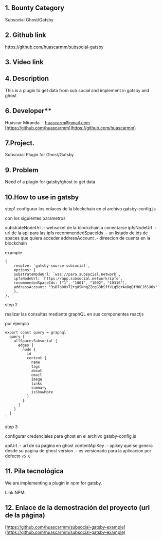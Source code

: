 ## **1. Bounty Category**

Subsocial Ghost/Gatsby

## **2. Github link**

https://github.com/huascarmm/subsocial-gatsby

## **3. Video link**

## **4. Description**

This is a plugin to get data from sub social and implement in gatsby and ghost

## **6. Developer\*\***

Huáscar Miranda. - [huascarm@gmail.com](mailto:huascarm@gmail.com) - [https://github.com/huascarmm](https://github.com/huascarmm)

## **7.Project.**

Subsocial Plugin for Ghost/Gatsby

## **9. Problem**

Need of a plugin for gatsby/ghost to get data

## **10.How to use in gatsby**

step1
configurar los enlaces de la blockchain en el archivo gatsby-config.js

con los siguientes parametros

substrateNodeUrl .- websoket de la blockchain a conectarse
ipfsNodeUrl .- url de la api para las ipfs
recommendedSpaceIds .- un listado de ids de spaces que quiera acceder
addressAccount .- direecion de cuenta en la blockchain

example

```
{
	resolve: `gatsby-source-subsocial`,
	options: {
    substrateNodeUrl: `wss://para.subsocial.network`,
    ipfsNodeUrl: `https://app.subsocial.network/ipfs`,
    recommendedSpaceIds: ["1", "1001", "1002", "10316"],
    addressAccount: "3sD7b8HxT2rg8SNhgZZcgG3bSffVLq5drAvDqDfM8CJ6SU6x"
	},
},
```

step 2

realizar las consultas mediante graphQL en sus componentes reactjs

por ejemplo

```
export const query = graphql`
  query {
    allSpacesSubsocial {
      edges {
        node {
          id
          content {
            name
            tags
            about
            email
            image
            links
            summary
            isShowMore
          }
        }
      }
    }
  }
`
```

step 3

configurar credenciales para ghost en el archivo gatsby-config.js

apiUrl .- url de su pagina en ghost
contentApiKey .- apikey que se genera desde su pagina de ghost
version .- es versionado para la aplicacion por defecto `v5.0`

## **11. Pila tecnológica**

We are implementing a plugin in npm for gatsby.

Link NPM.

## **12. Enlace de la demostración del proyecto (url de la página)**

[https://github.com/huascarmm/subsocial-gatsby-example](https://github.com/huascarmm/subsocial-gatsby-example)
